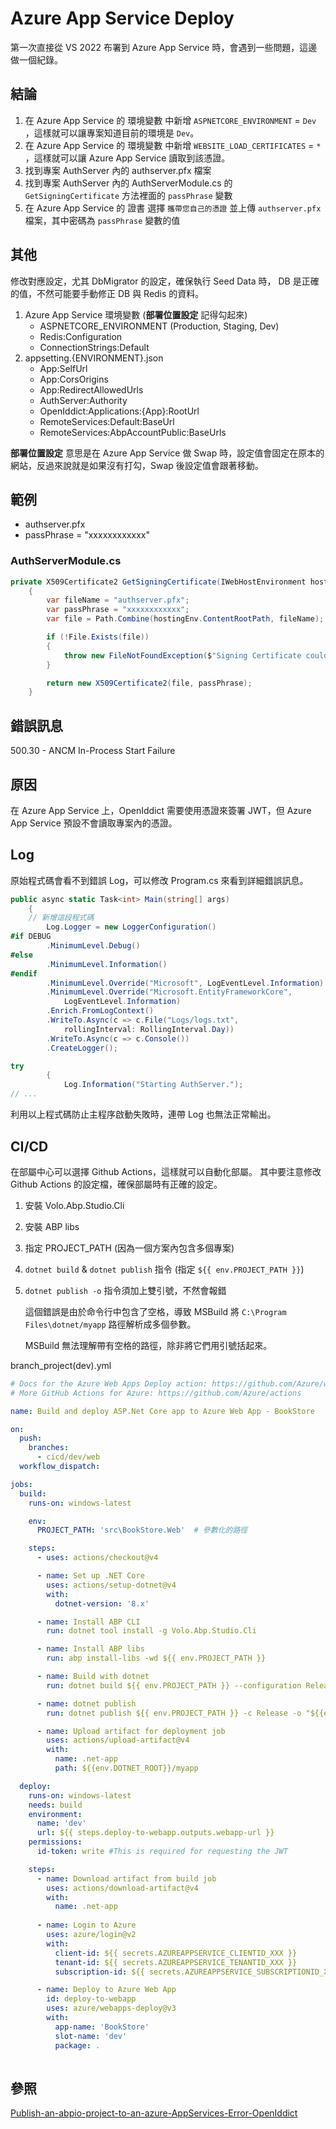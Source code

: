 # Azure App Service Deploy

第一次直接從 VS 2022 布署到 Azure App Service 時，會遇到一些問題，這邊做一個紀錄。

## 結論
1. 在 Azure App Service 的 環境變數 中新增 `ASPNETCORE_ENVIRONMENT` = `Dev` ，這樣就可以讓專案知道目前的環境是 `Dev`。
2. 在 Azure App Service 的 環境變數 中新增 `WEBSITE_LOAD_CERTIFICATES` = `*` ，這樣就可以讓 Azure App Service 讀取到該憑證。
3. 找到專案 AuthServer 內的 authserver.pfx 檔案
4. 找到專案 AuthServer 內的 AuthServerModule.cs 的 `GetSigningCertificate` 方法裡面的 `passPhrase` 變數
5. 在 Azure App Service 的 證書 選擇 `攜帶您自己的憑證` 並上傳 `authserver.pfx` 檔案，其中密碼為 `passPhrase` 變數的值

## 其他
修改對應設定，尤其 DbMigrator 的設定，確保執行 Seed Data 時， DB 是正確的值，不然可能要手動修正 DB 與 Redis 的資料。

1. Azure App Service 環境變數 (**部署位置設定** 記得勾起來)
    - ASPNETCORE_ENVIRONMENT (Production, Staging, Dev)
    - Redis:Configuration
    - ConnectionStrings:Default
2. appsetting.{ENVIRONMENT}.json
   - App:SelfUrl
   - App:CorsOrigins
   - App:RedirectAllowedUrls
   - AuthServer:Authority
   - OpenIddict:Applications:{App}:RootUrl
   - RemoteServices:Default:BaseUrl
   - RemoteServices:AbpAccountPublic:BaseUrls

**部署位置設定** 意思是在 Azure App Service 做 Swap 時，設定值會固定在原本的網站，反過來說就是如果沒有打勾，Swap 後設定值會跟著移動。

## 範例
- authserver.pfx
- passPhrase = "xxxxxxxxxxxx"

### AuthServerModule.cs
```C#
private X509Certificate2 GetSigningCertificate(IWebHostEnvironment hostingEnv)
    {
        var fileName = "authserver.pfx";
        var passPhrase = "xxxxxxxxxxxx";
        var file = Path.Combine(hostingEnv.ContentRootPath, fileName);

        if (!File.Exists(file))
        {
            throw new FileNotFoundException($"Signing Certificate couldn't found: {file}");
        }

        return new X509Certificate2(file, passPhrase);
    }
```

## 錯誤訊息
500.30 - ANCM In-Process Start Failure

## 原因
在 Azure App Service 上，OpenIddict 需要使用憑證來簽署 JWT，但 Azure App Service 預設不會讀取專案內的憑證。

## Log
原始程式碼會看不到錯誤 Log，可以修改 Program.cs 來看到詳細錯誤訊息。

```C#
public async static Task<int> Main(string[] args)
    {
    // 新增這段程式碼
        Log.Logger = new LoggerConfiguration()
#if DEBUG
        .MinimumLevel.Debug()
#else
        .MinimumLevel.Information()
#endif
        .MinimumLevel.Override("Microsoft", LogEventLevel.Information)
        .MinimumLevel.Override("Microsoft.EntityFrameworkCore", 
            LogEventLevel.Information)
        .Enrich.FromLogContext()
        .WriteTo.Async(c => c.File("Logs/logs.txt", 
            rollingInterval: RollingInterval.Day))
        .WriteTo.Async(c => c.Console())
        .CreateLogger();

try
        {
            Log.Information("Starting AuthServer.");
// ...
```

利用以上程式碼防止主程序啟動失敗時，連帶 Log 也無法正常輸出。

## CI/CD
在部屬中心可以選擇 Github Actions，這樣就可以自動化部屬。
其中要注意修改 Github Actions 的設定檔，確保部屬時有正確的設定。
1. 安裝 Volo.Abp.Studio.Cli
2. 安裝 ABP libs
3. 指定 PROJECT_PATH (因為一個方案內包含多個專案)
4. `dotnet build` & `dotnet publish` 指令 (指定 `${{ env.PROJECT_PATH }}`)
5. `dotnet publish -o` 指令須加上雙引號，不然會報錯

   這個錯誤是由於命令行中包含了空格，導致 MSBuild 將 `C:\Program Files\dotnet/myapp` 路徑解析成多個參數。

   MSBuild 無法理解帶有空格的路徑，除非將它們用引號括起來。

branch_project(dev).yml
```YAML
# Docs for the Azure Web Apps Deploy action: https://github.com/Azure/webapps-deploy
# More GitHub Actions for Azure: https://github.com/Azure/actions

name: Build and deploy ASP.Net Core app to Azure Web App - BookStore

on:
  push:
    branches:
      - cicd/dev/web
  workflow_dispatch:

jobs:
  build:
    runs-on: windows-latest

    env:
      PROJECT_PATH: 'src\BookStore.Web'  # 參數化的路徑

    steps:
      - uses: actions/checkout@v4

      - name: Set up .NET Core
        uses: actions/setup-dotnet@v4
        with:
          dotnet-version: '8.x'

      - name: Install ABP CLI
        run: dotnet tool install -g Volo.Abp.Studio.Cli

      - name: Install ABP libs
        run: abp install-libs -wd ${{ env.PROJECT_PATH }}

      - name: Build with dotnet
        run: dotnet build ${{ env.PROJECT_PATH }} --configuration Release

      - name: dotnet publish
        run: dotnet publish ${{ env.PROJECT_PATH }} -c Release -o "${{env.DOTNET_ROOT}}/myapp"

      - name: Upload artifact for deployment job
        uses: actions/upload-artifact@v4
        with:
          name: .net-app
          path: ${{env.DOTNET_ROOT}}/myapp

  deploy:
    runs-on: windows-latest
    needs: build
    environment:
      name: 'dev'
      url: ${{ steps.deploy-to-webapp.outputs.webapp-url }}
    permissions:
      id-token: write #This is required for requesting the JWT

    steps:
      - name: Download artifact from build job
        uses: actions/download-artifact@v4
        with:
          name: .net-app
      
      - name: Login to Azure
        uses: azure/login@v2
        with:
          client-id: ${{ secrets.AZUREAPPSERVICE_CLIENTID_XXX }}
          tenant-id: ${{ secrets.AZUREAPPSERVICE_TENANTID_XXX }}
          subscription-id: ${{ secrets.AZUREAPPSERVICE_SUBSCRIPTIONID_XXX }}

      - name: Deploy to Azure Web App
        id: deploy-to-webapp
        uses: azure/webapps-deploy@v3
        with:
          app-name: 'BookStore'
          slot-name: 'dev'
          package: .
          
```

## 參照
[Publish-an-abpio-project-to-an-azure-AppServices-Error-OpenIddict](https://abp.io/support/questions/5595/Publish-an-abpio-project-to-an-azure-AppServices-Error-OpenIddict)
